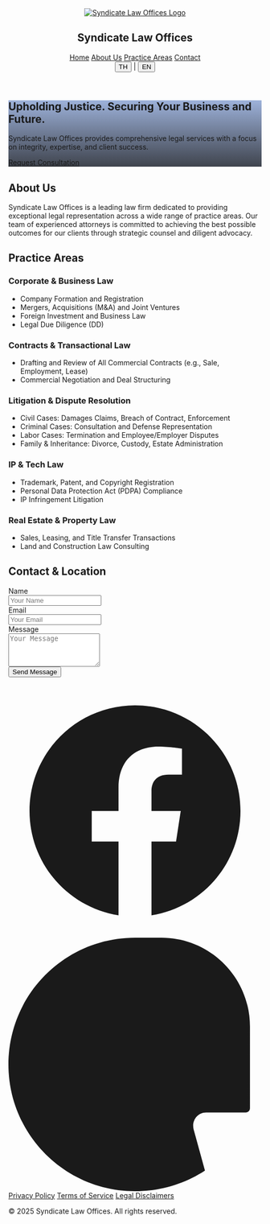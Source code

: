 <!DOCTYPE html>
<html class="scroll-smooth" lang="en-US">
<head>
<meta charset="utf-8"/>
<meta name="viewport" content="width=device-width, initial-scale=1">

<link crossorigin="" href="https://fonts.gstatic.com/" rel="preconnect"/>
<link as="style" href="https://fonts.googleapis.com/css2?display=swap&family=Inter:wght@400;500;700;900" onload="this.rel='stylesheet'" rel="stylesheet"/>
<title>Syndicate Law Offices - Legal Expertise</title>
<link href="data:image/x-icon;base64," rel="icon" type="image/x-icon"/>
<script src="https://cdn.tailwindcss.com?plugins=forms,container-queries"></script>
<script>
      tailwind.config = {
        darkMode: "class",
        theme: {
          extend: {
            colors: {
              primary: "#0d40a5",
              "background-light": "#f6f6f8",
              "background-dark": "#101622",
              "accent-gold": "#FFD700"
            },
            fontFamily: {
              display: ["Inter"],
            },
            borderRadius: {
              DEFAULT: "0.25rem",
              lg: "0.5rem",
              xl: "0.75rem",
              full: "9999px"
            },
          },
        },
      };
    </script>
    <style>
      .[syndicate-logo](https://github.com/user-attachments/assets/18a8056f-9bc3-4333-953b-35dc104a8915) {
        height: 48px; /* กำหนดความสูงตามที่ต้องการ */
        width: auto;
      }
    </style>
</head>
<body class="font-display bg-background-light dark:bg-background-dark">
<div class="relative flex h-auto min-h-screen w-full flex-col overflow-x-hidden group/design-root">
<div class="layout-container flex h-full grow flex-col">
<header class="flex flex-col items-center justify-center whitespace-nowrap border-b border-background-light/10 dark:border-background-dark/10 px-10 py-4 bg-background-light dark:bg-background-dark sticky top-0 z-50 shadow-sm">
<div class="flex flex-col items-center gap-2 text-stone-800 dark:text-stone-200 w-full">
<a href="/" class="flex flex-col items-center">
    <img src="/assets/images/syndicate-logo.jpg" alt="Syndicate Law Offices Logo" class="syndicate-logo" />
</a>
<h2 class="text-xl font-bold tracking-tight text-stone-900 dark:text-white">Syndicate Law Offices</h2>
</div>
<nav class="hidden md:flex items-center gap-8 mt-4">
<a class="text-sm font-medium text-stone-600 dark:text-stone-300 hover:text-primary dark:hover:text-primary transition-colors" href="#">Home</a>
<a class="text-sm font-medium text-stone-600 dark:text-stone-300 hover:text-primary dark:hover:text-primary transition-colors" href="#about">About Us</a>
<a class="text-sm font-medium text-stone-600 dark:text-stone-300 hover:text-primary dark:hover:text-primary transition-colors" href="#practice-areas">Practice Areas</a>
<a class="text-sm font-medium text-stone-600 dark:text-stone-300 hover:text-primary dark:hover:text-primary transition-colors" href="#contact">Contact</a>
</nav>
<div class="flex items-center gap-4 absolute top-4 right-10">
<div class="flex items-center space-x-2">
    <button class="text-sm font-bold text-primary dark:text-primary">TH</button>
    <span class="text-stone-400">|</span>
    <button class="text-sm font-medium text-stone-600 dark:text-stone-300 hover:text-primary">EN</button>
</div>
</div>
</header>
<main class="flex-1">
<section class="relative min-h-[60vh] flex items-center justify-center text-center text-white bg-cover bg-center" style='background-image: linear-gradient(rgba(13, 64, 165, 0.4), rgba(16, 22, 34, 0.8)), url("https://lh3.googleusercontent.com/aida-public/AB6AXuCthf3LMf7Yz0KhepgDp-LplVTJxrlfbDeeJdu-GVwHkpLdNTGiqPR7FYvpTLFPnFWFrFD1YH3GjQ_w0dm4jdPKiByOmqD3Vp8UOXHGldjpq8WFETQx7HSJlSLXRyGVHEibBf-btsg5SvEEj_xTDCOafcvlqB3Two-K38WB4QwguAkrSQJI6PbIf2FNZ5Y0jRde_pHLNfFxxXhX7VrS94zQ-pDV-u6vuThkzZGuJF2Qtmp13CgaLMYGWdHwCoRg4fnmc1S3l3GcQt5v");'>
<div class="max-w-4xl px-4 py-20">
<h1 class="text-4xl md:text-6xl font-black tracking-tighter">Upholding Justice. Securing Your Business and Future.</h1>
<p class="mt-4 text-lg md:text-xl max-w-2xl mx-auto text-stone-200">Syndicate Law Offices provides comprehensive legal services with a focus on integrity, expertise, and client success.</p>
<a href="#contact" class="mt-8 inline-flex items-center justify-center rounded-lg h-12 px-6 bg-primary text-white text-base font-bold tracking-wide hover:bg-primary/90 transition-colors shadow-lg">Request Consultation</a>
</div>
</section>
<div class="max-w-5xl mx-auto px-4 sm:px-6 lg:px-8 py-16 sm:py-24">
<section class="mb-24 text-center" id="about">
<h2 class="text-3xl font-bold tracking-tight text-stone-900 dark:text-white sm:text-4xl">About Us</h2>
<p class="mt-6 max-w-3xl mx-auto text-lg leading-8 text-stone-600 dark:text-stone-400">Syndicate Law Offices is a leading law firm dedicated to providing exceptional legal representation across a wide range of practice areas. Our team of experienced attorneys is committed to achieving the best possible outcomes for our clients through strategic counsel and diligent advocacy.</p>
</section>
<section class="mb-24" id="practice-areas">
<h2 class="text-3xl font-bold tracking-tight text-stone-900 dark:text-white sm:text-4xl text-center">Practice Areas</h2>
<div class="mt-12 grid grid-cols-1 gap-12 sm:grid-cols-2 lg:grid-cols-1">
<div class="flex flex-col gap-6 p-6 rounded-xl bg-background-light/50 dark:bg-background-dark/50 shadow-sm border-l-4 border-accent-gold">
<h3 class="text-xl font-semibold leading-7 text-stone-900 dark:text-white">Corporate & Business Law</h3>
<ul class="list-disc list-inside space-y-2 text-stone-600 dark:text-stone-400">
    <li>Company Formation and Registration</li>
    <li>Mergers, Acquisitions (M&A) and Joint Ventures</li>
    <li>Foreign Investment and Business Law</li>
    <li>Legal Due Diligence (DD)</li>
</ul>
</div>
<div class="flex flex-col gap-6 p-6 rounded-xl bg-background-light/50 dark:bg-background-dark/50 shadow-sm border-l-4 border-accent-gold">
<h3 class="text-xl font-semibold leading-7 text-stone-900 dark:text-white">Contracts & Transactional Law</h3>
<ul class="list-disc list-inside space-y-2 text-stone-600 dark:text-stone-400">
    <li>Drafting and Review of All Commercial Contracts (e.g., Sale, Employment, Lease)</li>
    <li>Commercial Negotiation and Deal Structuring</li>
</ul>
</div>
<div class="flex flex-col gap-6 p-6 rounded-xl bg-background-light/50 dark:bg-background-dark/50 shadow-sm border-l-4 border-accent-gold">
<h3 class="text-xl font-semibold leading-7 text-stone-900 dark:text-white">Litigation & Dispute Resolution</h3>
<ul class="list-disc list-inside space-y-2 text-stone-600 dark:text-stone-400">
    <li>Civil Cases: Damages Claims, Breach of Contract, Enforcement</li>
    <li>Criminal Cases: Consultation and Defense Representation</li>
    <li>Labor Cases: Termination and Employee/Employer Disputes</li>
    <li>Family & Inheritance: Divorce, Custody, Estate Administration</li>
</ul>
</div>
<div class="flex flex-col gap-6 p-6 rounded-xl bg-background-light/50 dark:bg-background-dark/50 shadow-sm border-l-4 border-accent-gold">
<h3 class="text-xl font-semibold leading-7 text-stone-900 dark:text-white">IP & Tech Law</h3>
<ul class="list-disc list-inside space-y-2 text-stone-600 dark:text-stone-400">
    <li>Trademark, Patent, and Copyright Registration</li>
    <li>Personal Data Protection Act (PDPA) Compliance</li>
    <li>IP Infringement Litigation</li>
</ul>
</div>
<div class="flex flex-col gap-6 p-6 rounded-xl bg-background-light/50 dark:bg-background-dark/50 shadow-sm border-l-4 border-accent-gold">
<h3 class="text-xl font-semibold leading-7 text-stone-900 dark:text-white">Real Estate & Property Law</h3>
<ul class="list-disc list-inside space-y-2 text-stone-600 dark:text-stone-400">
    <li>Sales, Leasing, and Title Transfer Transactions</li>
    <li>Land and Construction Law Consulting</li>
</ul>
</div>
</div>
</section>
<section id="contact">
<div class="grid grid-cols-1 md:grid-cols-2 gap-16 items-start">
<div>
<h2 class="text-3xl font-bold tracking-tight text-stone-900 dark:text-white sm:text-4xl">Contact & Location</h2>
<form action="https://formspree.io/f/xeorddab" method="POST" class="mt-8 space-y-6">
    <div>
        <label class="block text-sm font-medium text-stone-700 dark:text-stone-300" for="name">Name</label>
        <div class="mt-1">
            <input autocomplete="name" class="form-input block w-full rounded-lg border-stone-300 dark:border-stone-700 bg-background-light/50 dark:bg-background-dark/50 shadow-sm focus:border-primary focus:ring-primary text-stone-900 dark:text-white placeholder-stone-400 dark:placeholder-stone-500" id="name" name="name" placeholder="Your Name" type="text" required/>
        </div>
    </div>
    <div>
        <label class="block text-sm font-medium text-stone-700 dark:text-stone-300" for="email">Email</label>
        <div class="mt-1">
            <input autocomplete="email" class="form-input block w-full rounded-lg border-stone-300 dark:border-stone-700 bg-background-light/50 dark:bg-background-dark/50 shadow-sm focus:border-primary focus:ring-primary text-stone-900 dark:text-white placeholder-stone-400 dark:placeholder-stone-500" id="email" name="_replyto" placeholder="Your Email" type="email" required/>
        </div>
    </div>
    <div>
        <label class="block text-sm font-medium text-stone-700 dark:text-stone-300" for="message">Message</label>
        <div class="mt-1">
            <textarea class="form-textarea block w-full rounded-lg border-stone-300 dark:border-stone-700 bg-background-light/50 dark:bg-background-dark/50 shadow-sm focus:border-primary focus:ring-primary text-stone-900 dark:text-white placeholder-stone-400 dark:placeholder-stone-500" id="message" name="message" placeholder="Your Message" rows="4" required></textarea>
        </div>
    </div>
    <div>
        <button class="inline-flex items-center justify-center rounded-lg h-12 px-6 bg-primary text-white text-base font-bold tracking-wide hover:bg-primary/90 transition-colors shadow-lg w-full" type="submit">Send Message</button>
    </div>
</form>
</div>

<div class="w-full aspect-w-1 aspect-h-1 rounded-xl overflow-hidden mt-12 md:mt-0">
    <div id="map" class="w-full h-full min-h-[400px]"></div>
</div>
</div>
</section>
</div>
</main>
<footer class="bg-background-light/50 dark:bg-background-dark/50 border-t border-background-light/10 dark:border-background-dark/10">
<div class="max-w-7xl mx-auto py-12 px-4 sm:px-6 lg:px-8">
<div class="flex justify-center space-x-6 mb-8">
<a class="text-stone-500 dark:text-stone-400 hover:text-primary dark:hover:text-accent-gold transition-colors" href="https://www.facebook.com/profile.php?id=61576550558611&mibextid=wwXIfr&mibextid=wwXIfr" target="_blank">
    <svg class="h-6 w-6" fill="currentColor" viewBox="0 0 24 24" xmlns="http://www.w3.org/2000/svg"><path d="M22 12c0-5.523-4.477-10-10-10S2 6.477 2 12c0 4.991 3.657 9.128 8.438 9.878v-6.987h-2.54V12h2.54V9.797c0-2.506 1.492-3.89 3.777-3.89 1.094 0 2.238.195 2.238.195v2.46h-1.26c-1.243 0-1.63.771-1.63 1.562V12h2.773l-.443 2.891h-2.33V21.878C18.343 21.128 22 16.991 22 12z"></path></svg>
</a>
<a class="text-stone-500 dark:text-stone-400 hover:text-primary dark:hover:text-accent-gold transition-colors" href="https://fastwork.co/user/netithornb?source=web_marketplace_profile-menu_profile" target="_blank">
    <svg class="h-6 w-6" viewBox="0 0 24 24" fill="currentColor" xmlns="http://www.w3.org/2000/svg">
        <path d="M12 0C5.373 0 0 5.373 0 12s5.373 12 12 12c2.445 0 4.73-.72 6.633-1.957l-1.07-3.882c-.22-.796.333-1.614 1.173-1.614h3.764c.22 0 .4-.18.4-.4V8.4c0-4.639-3.761-8.4-8.4-8.4zm0 6c-3.314 0-6 2.686-6 6s2.686 6 6 6 6-2.686 6-6-2.686-6-6-6z"/>
    </svg>
</a>
</div>
<div class="flex justify-center space-x-6">
<a class="text-stone-500 dark:text-stone-400 hover:text-stone-900 dark:hover:text-white text-sm" href="#">Privacy Policy</a>
<a class="text-stone-500 dark:text-stone-400 hover:text-stone-900 dark:hover:text-white text-sm" href="#">Terms of Service</a>
<a class="text-stone-500 dark:text-stone-400 hover:text-stone-900 dark:hover:text-white text-sm" href="#">Legal Disclaimers</a>
</div>
<p class="mt-8 text-center text-xs text-stone-500 dark:text-stone-400">© 2025 Syndicate Law Offices. All rights reserved.</p>
</div>
</footer>
</div>
</div>

<script>
    function initMap() {
        // ตำแหน่งสำนักงานที่ 1: พิกัดที่คุณระบุ (ราชบุรี/ใกล้เคียง)
        const office1 = { lat: 13.746503, lng: 99.922899 }; 
        
        // ตำแหน่งสำนักงานที่ 2: พิกัดกรุงเทพฯ ที่คุณระบุ
        const office2 = { lat: 13.819732, lng: 100.582954 }; 

        const map = new google.maps.Map(document.getElementById("map"), {
            // zoom จะถูกปรับอัตโนมัติด้วย map.fitBounds
            mapId: "DEMO_MAP_ID", // ใช้อันนี้ได้เลย ถ้าไม่มี custom map ID
        });

        // สร้าง Marker (หมุด) สำหรับสำนักงานที่ 1
        new google.maps.Marker({
            position: office1,
            map: map,
            title: "Syndicate Law Offices - Main Office (พิกัด 1)"
        });

        // สร้าง Marker (หมุด) สำหรับสำนักงานที่ 2
        new google.maps.Marker({
            position: office2,
            map: map,
            title: "Syndicate Law Offices - Bangkok Office (พิกัด 2)"
        });
        
        // ทำให้แผนที่ซูมครอบคลุมทั้ง 2 จุดที่ต่างกันมาก (คนละจังหวัด)
        const bounds = new google.maps.LatLngBounds();
        bounds.extend(office1);
        bounds.extend(office2);
        map.fitBounds(bounds); 
        
        // เพิ่ม Zoom ลบ 1 เพื่อให้มีพื้นที่ว่างรอบๆ หมุดมากขึ้น
        map.setZoom(map.getZoom() - 1);
    }
</script>
<script async defer src="https://maps.googleapis.com/maps/api/js?key=YOUR_GOOGLE_MAPS_API_KEY&callback=initMap"></script>
    
</body></html>
